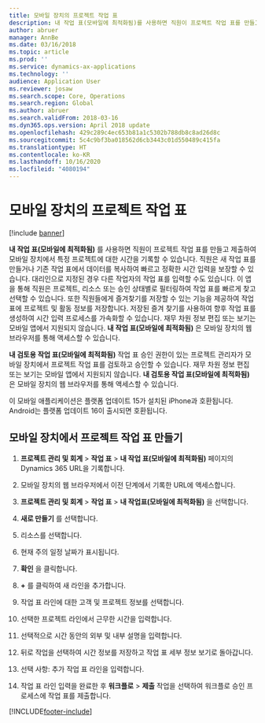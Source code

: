 ```yaml
---
title: 모바일 장치의 프로젝트 작업 표
description: 내 작업 표(모바일에 최적화됨)를 사용하면 직원이 프로젝트 작업 표를 만들고 제출하여 모바일 장치에서 특정 프로젝트에 대한 시간을 기록할 수 있습니다.
author: abruer
manager: AnnBe
ms.date: 03/16/2018
ms.topic: article
ms.prod: ''
ms.service: dynamics-ax-applications
ms.technology: ''
audience: Application User
ms.reviewer: josaw
ms.search.scope: Core, Operations
ms.search.region: Global
ms.author: abruer
ms.search.validFrom: 2018-03-16
ms.dyn365.ops.version: April 2018 update
ms.openlocfilehash: 429c289c4ec653b81a1c5302b788db8c8ad26d8c
ms.sourcegitcommit: 5c4c9bf3ba018562d6cb3443c01d550489c415fa
ms.translationtype: HT
ms.contentlocale: ko-KR
ms.lasthandoff: 10/16/2020
ms.locfileid: "4080194"
---
```

# <a name="project-timesheets-on-a-mobile-device"></a>모바일 장치의 프로젝트 작업 표

[!include [banner](../includes/banner.md)]

**내 작업 표(모바일에 최적화됨)** 를 사용하면 직원이 프로젝트 작업 표를 만들고 제출하여 모바일 장치에서 특정 프로젝트에 대한 시간을 기록할 수 있습니다. 직원은 새 작업 표를 만들거나 기존 작업 표에서 데이터를 복사하여 빠르고 정확한 시간 입력을 보장할 수 있습니다. 대리인으로 지정된 경우 다른 작업자의 작업 표를 입력할 수도 있습니다. 이 앱을 통해 직원은 프로젝트, 리소스 또는 승인 상태별로 필터링하여 작업 표를 빠르게 찾고 선택할 수 있습니다. 또한 직원들에게 즐겨찾기를 저장할 수 있는 기능을 제공하여 작업 표에 프로젝트 및 활동 정보를 저장합니다. 저장된 즐겨 찾기를 사용하여 향후 작업 표를 생성하여 시간 입력 프로세스를 가속화할 수 있습니다. 재무 차원 정보 편집 또는 보기는 모바일 앱에서 지원되지 않습니다. **내 작업 표(모바일에 최적화됨)** 은 모바일 장치의 웹 브라우저를 통해 액세스할 수 있습니다.

**내 검토용 작업 표(모바일에 최적화됨)** 작업 표 승인 권한이 있는 프로젝트 관리자가 모바일 장치에서 프로젝트 작업 표를 검토하고 승인할 수 있습니다. 재무 차원 정보 편집 또는 보기는 모바일 앱에서 지원되지 않습니다. **내 검토용 작업 표(모바일에 최적화됨)** 은 모바일 장치의 웹 브라우저를 통해 액세스할 수 있습니다.

이 모바일 애플리케이션은 플랫폼 업데이트 15가 설치된 iPhone과 호환됩니다.
Android는 플랫폼 업데이트 16이 출시되면 호환됩니다.

## <a name="create-a-project-timesheet-on-your-mobile-device"></a>모바일 장치에서 프로젝트 작업 표 만들기

1.  **프로젝트 관리 및 회계** \> **작업 표** \> **내 작업 표(모바일에 최적화됨)** 페이지의 Dynamics 365 URL을 기록합니다.

2.  모바일 장치의 웹 브라우저에서 이전 단계에서 기록한 URL에 액세스합니다.
 
3.  **프로젝트 관리 및 회계** \> **작업 표** \> **내 작업표(모바일에 최적화됨)** 을 선택합니다.

4.  **새로 만들기** 를 선택합니다.

5.  리소스를 선택합니다.

6.  현재 주의 일정 날짜가 표시됩니다.

7.  **확인** 을 클릭합니다.

8.  **+** 를 클릭하여 새 라인을 추가합니다.

9.  작업 표 라인에 대한 고객 및 프로젝트 정보를 선택합니다.

10. 선택한 프로젝트 라인에서 근무한 시간을 입력합니다.

11. 선택적으로 시간 동안의 외부 및 내부 설명을 입력합니다.

12. 뒤로 작업을 선택하여 시간 정보를 저장하고 작업 표 세부 정보 보기로 돌아갑니다.

13. 선택 사항: 추가 작업 표 라인을 입력합니다.

14. 작업 표 라인 입력을 완료한 후 **워크플로** \> **제출** 작업을 선택하여 워크플로 승인 프로세스에 작업 표를 제출합니다.


[!INCLUDE[footer-include](../includes/footer-banner.md)]